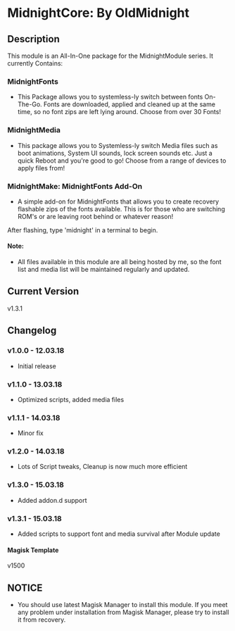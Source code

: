 
# MidnightCore: By OldMidnight

## Description
This module is an All-In-One package for the MidnightModule series. It currently Contains: 
### MidnightFonts
* This Package allows you to systemless-ly switch between fonts On-The-Go. Fonts are downloaded, applied and cleaned up at the same time, so no font zips are left lying around. Choose from over 30 Fonts!
### MidnightMedia
* This package allows you to Systemless-ly switch Media files such as boot animations, System UI sounds, lock screen sounds etc. Just a quick Reboot and you're good to go! Choose from a range of devices to apply files from!
### MidnightMake: MidnightFonts Add-On
* A simple add-on for MidnightFonts that allows you to create recovery flashable zips of the fonts available. This is for those who are switching ROM's or are leaving root behind or whatever reason!

After flashing, type 'midnight' in a terminal to begin.

#### Note:
* All files available in this module are all being hosted by me, so the font list and media list will be maintained regularly and updated.

## Current Version
v1.3.1

## Changelog

### v1.0.0 - 12.03.18
* Initial release
### v1.1.0 - 13.03.18
* Optimized scripts, added media files
### v1.1.1 - 14.03.18
* Minor fix
### v1.2.0 - 14.03.18
* Lots of Script tweaks, Cleanup is now much more efficient
### v1.3.0 - 15.03.18
* Added addon.d support
### v1.3.1 - 15.03.18
* Added scripts to support font and media survival after Module update

#### Magisk Template
v1500

## NOTICE
* You should use latest Magisk Manager to install this module. If you meet any problem under installation from Magisk Manager, please try to install it from recovery.
